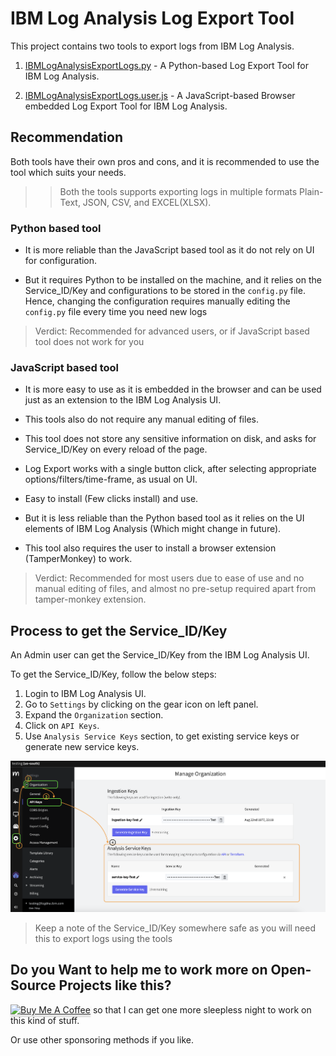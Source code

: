 # IBM Log Analysis Log Export Tool

This project contains two tools to export logs from IBM Log Analysis.

1. [IBMLogAnalysisExportLogs.py](https://github.com/avinashkarhana/ibm-log-analysis-log-export/tree/main/python-based) - A Python-based Log Export Tool for IBM Log Analysis.

2. [IBMLogAnalysisExportLogs.user.js](https://github.com/avinashkarhana/ibm-log-analysis-log-export/tree/main/js-userscript) - A JavaScript-based Browser embedded Log Export Tool for IBM Log Analysis.

## Recommendation

Both tools have their own pros and cons, and it is recommended to use the tool which suits your needs.

> > Both the tools supports exporting logs in multiple formats Plain-Text, JSON, CSV, and EXCEL(XLSX).

### Python based tool

- It is more reliable than the JavaScript based tool as it do not rely on UI for configuration.

- But it requires Python to be installed on the machine, and it relies on the Service_ID/Key and configurations to be stored in the `config.py` file. Hence, changing the configuration requires manually editing the `config.py` file every time you need new logs

> Verdict: Recommended for advanced users, or if JavaScript based tool does not work for you

### JavaScript based tool

- It is more easy to use as it is embedded in the browser and can be used just as an extension to the IBM Log Analysis UI.

- This tools also do not require any manual editing of files.

- This tool does not store any sensitive information on disk, and asks for Service_ID/Key on every reload of the page.

- Log Export works with a single button click, after selecting appropriate options/filters/time-frame, as usual on UI.

- Easy to install (Few clicks install) and use.

- But it is less reliable than the Python based tool as it relies on the UI elements of IBM Log Analysis (Which might change in future).

- This tool also requires the user to install a browser extension (TamperMonkey) to work.

> Verdict: Recommended for most users due to ease of use and no manual editing of files, and almost no pre-setup required apart from tamper-monkey extension.

## Process to get the Service_ID/Key

An Admin user can get the Service_ID/Key from the IBM Log Analysis UI.

To get the Service_ID/Key, follow the below steps:

1. Login to IBM Log Analysis UI.
2. Go to `Settings` by clicking on the gear icon on left panel.
3. Expand the `Organization` section.
4. Click on `API Keys`.
5. Use `Analysis Service Keys` section, to get existing service keys or generate new service keys.

<img src="IBM_Log_Analysis_Service_Key_Process.png" alt="IBM Log Analysis Service Key Process" />

> Keep a note of the Service_ID/Key somewhere safe as you will need this to export logs using the tools

## Do you Want to help me to work more on Open-Source Projects like this?
<a href="https://www.buymeacoffee.com/avinashkarhana" target="_blank"><img src="https://www.buymeacoffee.com/assets/img/custom_images/orange_img.png" alt="Buy Me A Coffee" style="height: 41px !important;width: 174px !important;box-shadow: 0px 3px 2px 0px rgba(190, 190, 190, 0.5) !important;-webkit-box-shadow: 0px 3px 2px 0px rgba(190, 190, 190, 0.5) !important;" ></a> so that I can get one more sleepless night to work on this kind of stuff.

Or use other sponsoring methods if you like.
